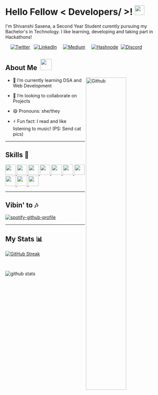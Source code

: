 <h1> Hello Fellow < Developers/ >! <img alt="wave" src="https://emojis.slackmojis.com/emojis/images/1588177020/8809/wave_hello.gif?1588177020" width="30">  </h1>
 
 
 I'm Shivanshi Saxena, a Second Year Student curently pursuing my Bachelor's in Technology. I like learning, developing and taking part in Hackathons!
 
 &nbsp; &nbsp; 
 [<img alt="Twitter" src="https://img.shields.io/badge/Twitter-%231DA1F2.svg?&style=for-the-badge&logo=Twitter&logoColor=white"/>](https://twitter.com/whatshivanshi)&nbsp;&nbsp;
 [<img alt="LinkedIn" src="https://img.shields.io/badge/linkedin-%230077B5.svg?&style=for-the-badge&logo=linkedin&logoColor=white"/>](https://www.linkedin.com/in/shivanshi-saxena12/) &nbsp; &nbsp; 
 <a href="https://medium.com/@whatshivanshi" target="_blank"><img alt="Medium" src="https://img.shields.io/badge/medium-%2312100E.svg?&style=for-the-badge&logo=medium&logoColor=white" /></a>  &nbsp;  &nbsp;
[<img alt="Hashnode" src="https://img.shields.io/badge/Hashnode-2962FF?style=for-the-badge&logo=hashnode&logoColor=white"/>](https://whatshivanshi.hashnode.dev/)&nbsp;
 [<img alt="Discord" src="https://img.shields.io/badge/Server-%237289DA.svg?&style=for-the-badge&logo=discord&logoColor=white"/>](https://discord.gg/QHdzrEBwNY) 
  

<h2> About Me&nbsp;&nbsp;<img src = "https://cdn2.scratch.mit.edu/get_image/user/67844577_60x60.png" width = 35px></h2>

 <img width="50%" align="right" alt="Github" src="https://raw.githubusercontent.com/onimur/.github/master/.resources/git-header.svg" />

- 🌱 I’m currently learning DSA and Web Development 
 
- 👯 I’m looking to collaborate on Projects 
 
- 😄 Pronouns: she/they
 
- ⚡ Fun fact: I read and like listening to music! (PS: Send cat pics)


<hr>

<h2> Skills 🚀 </h2>
<a href= https://github.com/shivanshi-s?tab=repositories&q=&type=&language=cpp&sort= > <img width ='32px' src ='https://raw.githubusercontent.com/rahulbanerjee26/githubAboutMeGenerator/main/icons/cpp.svg'> </a>
<a href= https://github.com/shivanshi-s?tab=repositories&q=&type=&language=html&sort= > <img width ='32px' src ='https://raw.githubusercontent.com/rahulbanerjee26/githubAboutMeGenerator/main/icons/html.svg'> </a>
<a href= https://github.com/shivanshi-s?tab=repositories&q=&type=&language=css&sort= > <img width ='32px' src ='https://raw.githubusercontent.com/rahulbanerjee26/githubAboutMeGenerator/main/icons/css.svg'> </a>
<a href= https://github.com/shivanshi-s?tab=repositories&q=&type=&language=javascript&sort= > <img width ='32px' src ='https://raw.githubusercontent.com/rahulbanerjee26/githubAboutMeGenerator/main/icons/javascript.svg'> </a>
<a href= https://github.com/shivanshi-s?tab=repositories&q=&type=&language=reactjs&sort= > <img width ='32px' src ='https://raw.githubusercontent.com/rahulbanerjee26/githubAboutMeGenerator/main/icons/reactjs.svg'> </a>
<a href= https://github.com/shivanshi-s > <img width ='32px' src ='https://raw.githubusercontent.com/rahulbanerjee26/githubAboutMeGenerator/main/icons/linux.svg'> </a>
<a href= https://github.com/shivanshi-s?tab=repositories&q=&type=&language=bootstrap&sort= > <img width ='32px' src ='https://raw.githubusercontent.com/rahulbanerjee26/githubAboutMeGenerator/main/icons/bootstrap.svg'> </a>
<a href= https://github.com/shivanshi-s > <img width ='32px' src ='https://raw.githubusercontent.com/rahulbanerjee26/githubAboutMeGenerator/main/icons/github.svg'> </a>
<a href= https://github.com/shivanshi-s > <img width ='32px' src ='https://raw.githubusercontent.com/rahulbanerjee26/githubAboutMeGenerator/main/icons/figma.svg'> </a>
<a href= https://github.com/shivanshi-s > <img width ='32px' src ='https://www.vectorlogo.zone/logos/netlify/netlify-icon.svg'> </a>


<hr>

<h2> Vibin' to 🎶 </h2>

[![spotify-github-profile](https://spotify-github-profile.vercel.app/api/view?uid=maxu37ra0q81hhj9xo8p7ue2z&cover_image=true&theme=novatorem)](https://spotify-github-profile.vercel.app/api/view?uid=maxu37ra0q81hhj9xo8p7ue2z&redirect=true)

<!--[![Spotify](https://novatorem-vans-drop.vercel.app/api/spotify)](https://open.spotify.com/user/maxu37ra0q81hhj9xo8p7ue2z)--> 
<hr>

<h2> My Stats 📊 </h2>

[![GitHub Streak](http://github-readme-streak-stats.herokuapp.com?user=shivanshi-s&theme=nightowl&currStreakLabel=DDA523)](https://git.io/streak-stats)

 <br>

![github stats](https://github-readme-stats.vercel.app/api?username=shivanshi-s&show_icons=true&count_private=true&theme=tokyonight)
